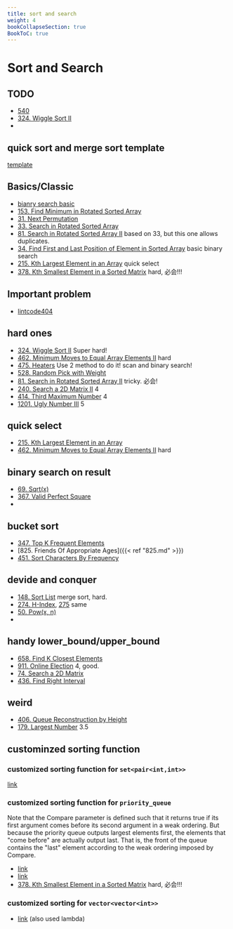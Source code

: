 ```yaml
---
title: sort and search
weight: 4
bookCollapseSection: true
BookToC: true
---
```

#  Sort and Search


## TODO
- [540](540)
- [324. Wiggle Sort II](324)
- 
## quick sort and merge sort template
[template](quicksort_mergesort.md)

## Basics/Classic
- [bianry search basic](704)
- [153. Find Minimum in Rotated Sorted Array](153)
- [31. Next Permutation](31)
- [33. Search in Rotated Sorted Array](33)
- [81. Search in Rotated Sorted Array II](81) based on 33, but this one allows duplicates.
- [34. Find First and Last Position of Element in Sorted Array](34) basic binary search
- [215. Kth Largest Element in an Array](215) quick select
- [378. Kth Smallest Element in a Sorted Matrix](378) hard, 必会!!!

## Important problem
- [lintcode404](lintcode404)

## hard ones
- [324. Wiggle Sort II](324) Super hard!
- [462. Minimum Moves to Equal Array Elements II](462) hard
- [475. Heaters](475)  Use 2 method to do it! scan and binary search!
- [528. Random Pick with Weight](528)
- [81. Search in Rotated Sorted Array II](81) tricky. 必会!
- [240. Search a 2D Matrix II](240) 4
- [414. Third Maximum Number](414) 4
- [1201. Ugly Number III](1201) 5


## quick select
- [215. Kth Largest Element in an Array](215) 
- [462. Minimum Moves to Equal Array Elements II](462) hard

## binary search on result
- [69. Sqrt(x)](69)
- [367. Valid Perfect Square](367)
- 
## bucket sort
- [347. Top K Frequent Elements](347)
- [825. Friends Of Appropriate Ages]({{< ref "825.md" >}})
- [451. Sort Characters By Frequency](451)
## devide and conquer
- [148. Sort List](148) merge sort, hard.
- [274. H-Index](274), [275](275.md) same
- [50. Pow(x, n)](50)
- 
## handy lower_bound/upper_bound
- [658. Find K Closest Elements](658)
- [911. Online Election](911) 4, good.
- [74. Search a 2D Matrix](74)
- [436. Find Right Interval](436)

## weird
- [406. Queue Reconstruction by Height](406)
- [179. Largest Number](179) 3.5


## custominzed sorting function

### customized sorting function for `set<pair<int,int>>`
[link](451)

### customized sorting function for `priority_queue`
Note that the Compare parameter is defined such that it
returns true if its first argument comes before its second 
argument in a weak ordering. But because the priority queue 
outputs largest elements first, the elements that
"come before" are actually output last. That is, the front 
of the queue contains the "last" element according to the 
weak ordering imposed by Compare.

- [link](692)
- [link](23)
- [378. Kth Smallest Element in a Sorted Matrix](378) hard, 必会!!!

### customized sorting for `vector<vector<int>>`

- [link](973) (also used lambda)
